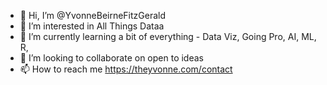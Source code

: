 - 👋 Hi, I’m @YvonneBeirneFitzGerald
- 👀 I’m interested in All Things Dataa
- 🌱 I’m currently learning a bit of everything - Data Viz, Going Pro, AI, ML, R,
- 💞️ I’m looking to collaborate on open to ideas
- 📫 How to reach me https://theyvonne.com/contact

<!---
YvonneBeirneFitzGerald/YvonneBeirneFitzGerald is a ✨ special ✨ repository because its `README.md` (this file) appears on your GitHub profile.
You can click the Preview link to take a look at your changes.
--->
